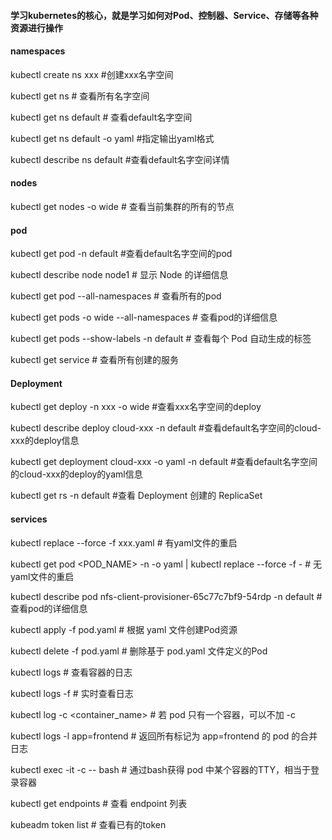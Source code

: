 #### 学习kubernetes的核心，就是学习如何对Pod、控制器、Service、存储等各种资源进行操作

#### namespaces
  kubectl create ns xxx #创建xxx名字空间
  
  kubectl get ns # 查看所有名字空间
  
  kubectl get ns default # 查看default名字空间
  
  kubectl get ns default -o yaml #指定输出yaml格式
  
  kubectl describe ns default #查看default名字空间详情

#### nodes
  kubectl get nodes -o wide # 查看当前集群的所有的节点

#### pod
  kubectl get pod -n default #查看default名字空间的pod

  kubectl describe node node1 # 显示 Node 的详细信息

  kubectl get pod --all-namespaces # 查看所有的pod

  kubectl get pods -o wide --all-namespaces # 查看pod的详细信息

  kubectl get pods --show-labels -n default # 查看每个 Pod 自动生成的标签

  kubectl get service # 查看所有创建的服务

#### Deployment

  kubectl get deploy -n xxx -o wide #查看xxx名字空间的deploy

  kubectl describe deploy cloud-xxx -n default #查看default名字空间的cloud-xxx的deploy信息

  kubectl get deployment cloud-xxx -o yaml -n default #查看default名字空间的cloud-xxx的deploy的yaml信息

  kubectl get rs -n default #查看 Deployment 创建的 ReplicaSet

#### services
  kubectl replace --force -f xxx.yaml # 有yaml文件的重启

  kubectl get pod <POD_NAME> -n <NAMESPACE> -o yaml | kubectl replace --force -f - # 无yaml文件的重启

  kubectl describe pod nfs-client-provisioner-65c77c7bf9-54rdp -n default # 查看pod的详细信息

  kubectl apply -f pod.yaml # 根据 yaml 文件创建Pod资源

  kubectl delete -f pod.yaml # 删除基于 pod.yaml 文件定义的Pod 

  kubectl logs <pod-name> # 查看容器的日志

  kubectl logs -f <pod-name> # 实时查看日志

  kubectl log  <pod-name> -c <container_name> # 若 pod 只有一个容器，可以不加 -c

  kubectl logs -l app=frontend # 返回所有标记为 app=frontend 的 pod 的合并日志

  kubectl exec -it <pod-name> -c <container-name> -- bash # 通过bash获得 pod 中某个容器的TTY，相当于登录容器

  kubectl get endpoints # 查看 endpoint 列表

  kubeadm token list # 查看已有的token

